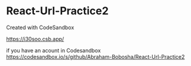 # React-Url-Practice2
Created with CodeSandbox

https://i30soo.csb.app/


if you have an acount in Codesandbox
https://codesandbox.io/s/github/Abraham-Bobosha/React-Url-Practice2
